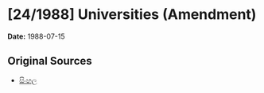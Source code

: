 # [24/1988] Universities (Amendment)

**Date:** 1988-07-15

## Original Sources

- [සිංහල](https://documents.gov.lk/view/acts/1988/7/24-1988_S.pdf)
